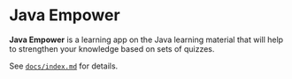 # Java Empower

**Java Empower** is a learning app on the Java learning material that will help to strengthen your knowledge based on sets of quizzes.

See [`docs/index.md`](docs/index.md) for details.